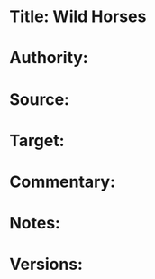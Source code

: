 # Title: Wild Horses

# Authority: 

# Source:

# Target:  

# Commentary:  

# Notes:  

# Versions:  